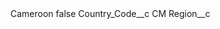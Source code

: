 <?xml version="1.0" encoding="UTF-8"?>
<CustomMetadata xmlns="http://soap.sforce.com/2006/04/metadata" xmlns:xsi="http://www.w3.org/2001/XMLSchema-instance" xmlns:xsd="http://www.w3.org/2001/XMLSchema">
    <label>Cameroon</label>
    <protected>false</protected>
    <values>
        <field>Country_Code__c</field>
        <value xsi:type="xsd:string">CM</value>
    </values>
    <values>
        <field>Region__c</field>
        <value xsi:nil="true"/>
    </values>
</CustomMetadata>
